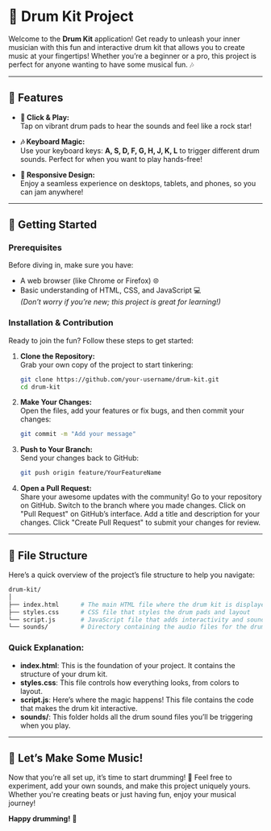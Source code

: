 # 🥁 Drum Kit Project

Welcome to the **Drum Kit** application! Get ready to unleash your inner musician with this fun and interactive drum kit that allows you to create music at your fingertips! Whether you’re a beginner or a pro, this project is perfect for anyone wanting to have some musical fun. 🎶

---

## 🚀 **Features**

- **🎹 Click & Play:**  
  Tap on vibrant drum pads to hear the sounds and feel like a rock star!
  
- **🎶 Keyboard Magic:**  
  Use your keyboard keys: **A, S, D, F, G, H, J, K, L** to trigger different drum sounds. Perfect for when you want to play hands-free!
  
- **📱 Responsive Design:**  
  Enjoy a seamless experience on desktops, tablets, and phones, so you can jam anywhere!

---

## 🏁 **Getting Started**

### **Prerequisites**  
Before diving in, make sure you have:
- A web browser (like Chrome or Firefox) 🌐
- Basic understanding of HTML, CSS, and JavaScript 💻  
  *(Don’t worry if you’re new; this project is great for learning!)*

### **Installation & Contribution**  
Ready to join the fun? Follow these steps to get started:

1. **Clone the Repository:**  
   Grab your own copy of the project to start tinkering:
   ```bash
   git clone https://github.com/your-username/drum-kit.git
   cd drum-kit

   ```

2. **Make Your Changes:**  
   Open the files, add your features or fix bugs, and then commit your changes:
   ```bash
   git commit -m "Add your message"
   ```

3. **Push to Your Branch:**  
   Send your changes back to GitHub:
   ```bash
   git push origin feature/YourFeatureName
   ```

4. **Open a Pull Request:**  
   Share your awesome updates with the community!
Go to your repository on GitHub.
Switch to the branch where you made changes.
Click on "Pull Request" on GitHub’s interface.
Add a title and description for your changes.
Click "Create Pull Request" to submit your changes for review.

---

## 📂 **File Structure**

Here’s a quick overview of the project’s file structure to help you navigate:

```bash
drum-kit/
│
├── index.html      # The main HTML file where the drum kit is displayed
├── styles.css      # CSS file that styles the drum pads and layout
└── script.js       # JavaScript file that adds interactivity and sound functionality
└── sounds/         # Directory containing the audio files for the drum sounds
```

### **Quick Explanation:**
- **index.html**: This is the foundation of your project. It contains the structure of your drum kit.
- **styles.css**: This file controls how everything looks, from colors to layout.
- **script.js**: Here’s where the magic happens! This file contains the code that makes the drum kit interactive.
- **sounds/**: This folder holds all the drum sound files you’ll be triggering when you play.

---

## 🎉 **Let’s Make Some Music!**

Now that you’re all set up, it’s time to start drumming! 🥁 Feel free to experiment, add your own sounds, and make this project uniquely yours. Whether you're creating beats or just having fun, enjoy your musical journey!

**Happy drumming!** 🎵
